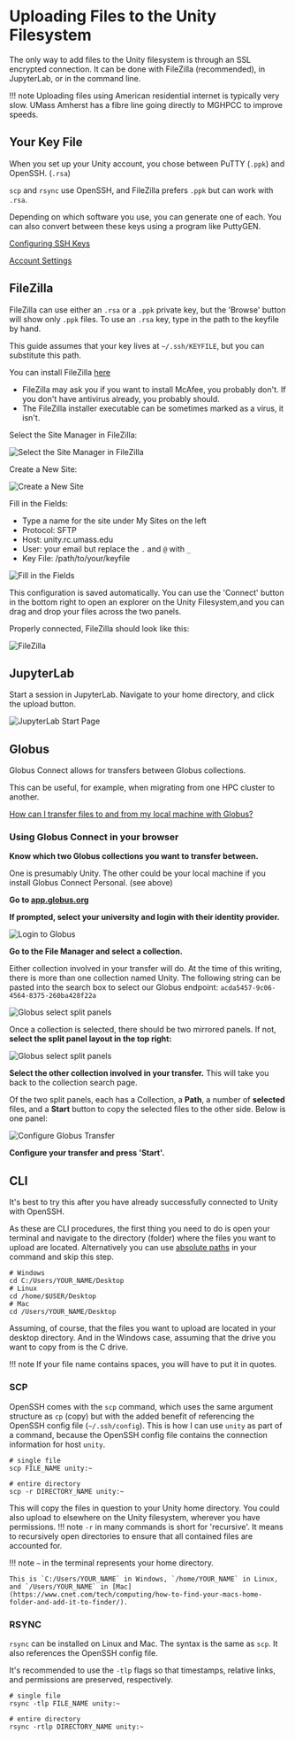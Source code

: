 # Uploading Files to the Unity Filesystem
The only way to add files to the Unity filesystem is through an SSL encrypted connection. It can be done with FileZilla (recommended), in JupyterLab, or in the command line.

!!! note
    Uploading files using American residential internet is typically very slow.
    UMass Amherst has a fibre line going directly to MGHPCC to improve speeds.

## Your Key File ##
When you set up your Unity account, you chose between PuTTY (`.ppk`) and OpenSSH. (`.rsa`)

`scp` and `rsync` use OpenSSH, and FileZilla prefers `.ppk` but can work with `.rsa`.

Depending on which software you use, you can generate one of each. You can also convert between these keys using a program like PuttyGEN.

[Configuring SSH Keys](../connecting/ssh.md)

[Account Settings](https://unity.rc.umass.edu/panel/account.php)

## FileZilla ##
FileZilla can use either an `.rsa` or a `.ppk` private key, but the 'Browse' button will show only `.ppk` files. To use an `.rsa` key, type in the path to the keyfile by hand.

This guide assumes that your key lives at `~/.ssh/KEYFILE`, but you can substitute this path.

You can install FileZilla [here](https://filezilla-project.org/download.php?type=client)

* FileZilla may ask you if you want to install McAfee, you probably don't. If you don't have antivirus already, you probably should.
* The FileZilla installer executable can be sometimes marked as a virus, it isn't.

Select the Site Manager in FileZilla:

![Select the Site Manager in FileZilla](res/select-site-manager.png)

Create a New Site:

![Create a New Site](res/select-new-site.png)

Fill in the Fields:

* Type a name for the site under My Sites on the left
* Protocol: SFTP
* Host: unity.rc.umass.edu
* User: your email but replace the `.` and `@` with `_`
* Key File: /path/to/your/keyfile

![Fill in the Fields](res/site-config.png)

This configuration is saved automatically.
You can use the 'Connect' button in the bottom right to open an explorer on the Unity Filesystem,and you can drag and drop your files across the two panels.

Properly connected, FileZilla should look like this:

![FileZilla](res/done.png)

## JupyterLab ##
Start a session in JupyterLab. Navigate to your home directory, and click the upload button.

![JupyterLab Start Page](res/jupyter-start.png)

## Globus ##
Globus Connect allows for transfers between Globus collections.

This can be useful, for example, when migrating from one HPC cluster to another.

[How can I transfer files to and from my local machine with Globus?](https://docs.globus.org/faq/transfer-sharing/#how_can_i_transfer_files_to_and_from_my_laptop_or_desktop)

### Using Globus Connect in your browser ###

**Know which two Globus collections you want to transfer between.**

One is presumably Unity. The other could be your local machine if you install Globus Connect Personal. (see above)

**Go to [app.globus.org](https://app.globus.org)**

**If prompted, select your university and login with their identity provider.**

![Login to Globus](res/globus-login.png)

**Go to the File Manager and select a collection.**

Either collection involved in your transfer will do. At the time of this writing, there is more than one collection named Unity.
The following string can be pasted into the search box to select our Globus endpoint:
`acda5457-9c06-4564-8375-260ba428f22a`

![Globus select split panels](res/globus-collection-search.png)

Once a collection is selected, there should be two mirrored panels. If not, **select the split panel layout in the top right:**

![Globus select split panels](res/globus-select-split-panels.png)

**Select the other collection involved in your transfer.** This will take you back to the collection search page.

Of the two split panels, each has a Collection, a **Path**, a number of **selected** files, and a **Start** button to copy the selected files to the other side. Below is one panel:

![Configure Globus Transfer](res/globus-configure-transfer.png)

**Configure your transfer and press 'Start'.**


## CLI ##
It's best to try this after you have already successfully connected to Unity with OpenSSH.

As these are CLI procedures, the first thing you need to do is open your terminal and navigate to the directory (folder) where the files you want to upload are located. Alternatively you can use [absolute paths](https://networkencyclopedia.com/absolute-path/) in your command and skip this step.
```
# Windows
cd C:/Users/YOUR_NAME/Desktop
# Linux
cd /home/$USER/Desktop
# Mac
cd /Users/YOUR_NAME/Desktop
```
Assuming, of course, that the files you want to upload are located in your desktop directory.
And in the Windows case, assuming that the drive you want to copy from is the C drive.

!!! note
    If your file name contains spaces, you will have to put it in quotes.

### SCP ###
OpenSSH comes with the `scp` command, which uses the same argument structure as `cp` (copy) but with the added benefit of referencing the OpenSSH config file (`~/.ssh/config`). This is how I can use `unity` as part of a command, because the OpenSSH config file contains the connection information for host `unity`.
```
# single file
scp FILE_NAME unity:~

# entire directory
scp -r DIRECTORY_NAME unity:~
```
This will copy the files in question to your Unity home directory.
You could also upload to elsewhere on the Unity filesystem, wherever you have permissions.
!!! note
    `-r` in many commands is short for 'recursive'.
    It means to recursively open directories to ensure that all contained files are accounted for.

!!! note
    `~` in the terminal represents your home directory.

    This is `C:/Users/YOUR_NAME` in Windows, `/home/YOUR_NAME` in Linux, and `/Users/YOUR_NAME` in [Mac](https://www.cnet.com/tech/computing/how-to-find-your-macs-home-folder-and-add-it-to-finder/).

### RSYNC ###
`rsync` can be installed on Linux and Mac. The syntax is the same as `scp`.
It also references the OpenSSH config file.

It's recommended to use the `-tlp` flags so that timestamps, relative links, and permissions are preserved, respectively.
```
# single file
rsync -tlp FILE_NAME unity:~

# entire directory
rsync -rtlp DIRECTORY_NAME unity:~
```



